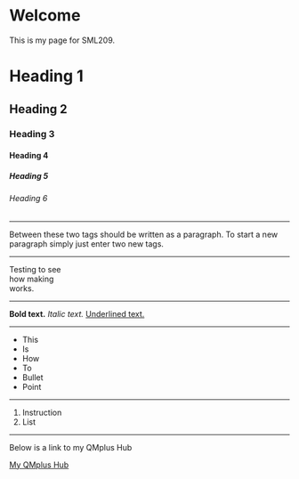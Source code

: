 <h1>Welcome</h1>
<p>This is my page for SML209.</p>
<h1> Heading 1 </h1>
<h2> Heading 2 </h2>
<h3> Heading 3 </h3>  
<h4> Heading 4 </h4>
<h5> Heading 5 </h5> 
<h6> Heading 6 </h6>
<hr>
<p> Between these two tags should be written as a paragraph. To start a new paragraph simply just enter two new tags. </p>
<hr>
Testing to see <br> how making <br> works. 
<hr>
<strong> Bold text.</strong> 
<em> Italic text. </em>
<u> Underlined text. </u>
<hr>
<ul> <li> This </li> 
<li> Is </li>
<li> How </li>
<li> To </li>
<li> Bullet </li> 
<li> Point </li> </ul>
<hr>
<ol> <li> Instruction </li>
<li> List </li> </ol>
<hr> 
<p> Below is a link to my QMplus Hub </p>
<a href="https://hub.qmplus.qmul.ac.uk/view/view.php?profile=ml16168&page=sml209-computers-and-languages-hayley-wheeler"> My QMplus Hub</a>
